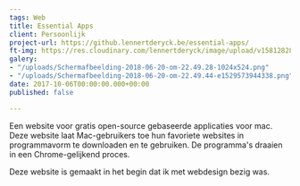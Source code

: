 ```yaml
---
tags: Web
title: Essential Apps
client: Persoonlijk
project-url: https://github.lennertderyck.be/essential-apps/
ft-img: https://res.cloudinary.com/lennertderyck/image/upload/v1581282820/Schermafbeelding-2018-06-20-om-22.49.28-1024x524_ogkjco.png
galery:
- "/uploads/Schermafbeelding-2018-06-20-om-22.49.28-1024x524.png"
- "/uploads/Schermafbeelding-2018-06-20-om-22.49.44-e1529573944338.png"
date: 2017-10-06T00:00:00.000+00:00
published: false

---
```

Een website voor gratis open-source gebaseerde applicaties voor mac. Deze website laat Mac-gebruikers toe hun favoriete websites in programmavorm te downloaden en te gebruiken. De programma's draaien in een Chrome-gelijkend proces.

Deze website is gemaakt in het begin dat ik met webdesign bezig was.